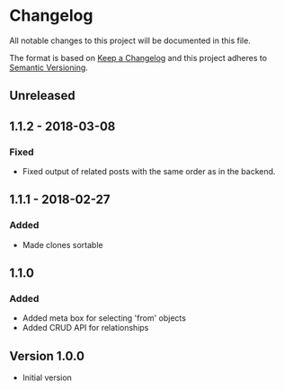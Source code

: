 # Changelog
All notable changes to this project will be documented in this file.

The format is based on [Keep a Changelog](http://keepachangelog.com/en/1.0.0/) and this project adheres to [Semantic Versioning](http://semver.org/spec/v2.0.0.html).

## Unreleased

## 1.1.2 - 2018-03-08
### Fixed
- Fixed output of related posts with the same order as in the backend.

## 1.1.1 - 2018-02-27
### Added
- Made clones sortable

## 1.1.0
### Added
- Added meta box for selecting 'from' objects
- Added CRUD API for relationships

## Version 1.0.0
- Initial version
